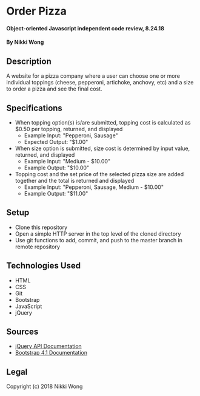 # Order Pizza

#### Object-oriented Javascript independent code review, 8.24.18

#### By Nikki Wong

## Description

A website for a pizza company where a user can choose one or more individual toppings (cheese, pepperoni, artichoke, anchovy, etc) and a size to order a pizza and see the final cost.

## Specifications

* When topping option(s) is/are submitted, topping cost is calculated as $0.50 per topping, returned, and displayed
  * Example Input: "Pepperoni, Sausage"
  * Expected Output: "$1.00"
* When size option is submitted, size cost is determined by input value, returned, and displayed
  * Example Input: "Medium - $10.00"
  * Example Output: "$10.00"
* Topping cost and the set price of the selected pizza size are added together and the total is returned and displayed
  * Example Input: "Pepperoni, Sausage, Medium - $10.00"
  * Example Output: "$11.00"

## Setup

* Clone this repository
* Open a simple HTTP server in the top level of the cloned directory
* Use git functions to add, commit, and push to the master branch in remote repository

## Technologies Used

* HTML
* CSS
* Git
* Bootstrap
* JavaScript
* jQuery

## Sources

* <a href="https://api.jquery.com/">jQuery API Documentation</a>
* <a href="https://getbootstrap.com/docs/4.1/getting-started/introduction/">Bootstrap 4.1 Documentation</a>

## Legal
Copyright (c) 2018 Nikki Wong
